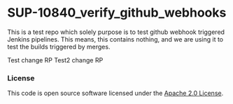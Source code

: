 
# SUP-10840_verify_github_webhooks



This is a test repo which solely purpose is to test github webhook triggered Jenkins pipelines.
This means, this contains nothing, and we are using it to test the builds triggered by merges.

Test change RP
Test2 change RP
### License

This code is open source software licensed under the [Apache 2.0 License]("http://www.apache.org/licenses/LICENSE-2.0.html").
